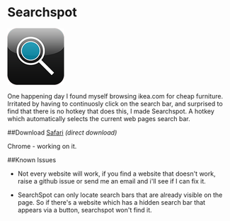 Searchspot
===========

![searchspot icon](Safari/searchspot.safariextension/Icon.png)

One happening day I found myself browsing ikea.com for cheap furniture. Irritated by having to continuosly click on the search bar, and surprised to find that there is no hotkey that does this, I made Searchspot. A hotkey which automatically selects the current web pages search bar.

##Download
[Safari](https://raw.github.com/zayaankhatib/searchspot/master/Safari/searchspot.safariextz) *(direct download)*

Chrome - working on it.

##Known Issues

* Not every website will work, if you find a website that doesn't work, raise a github issue or send me an email and i'll see if I can fix it.

* SearchSpot can only locate search bars that are already visible on the page. So if there's a website which has a hidden search bar that appears via a button, searchspot won't find it.

